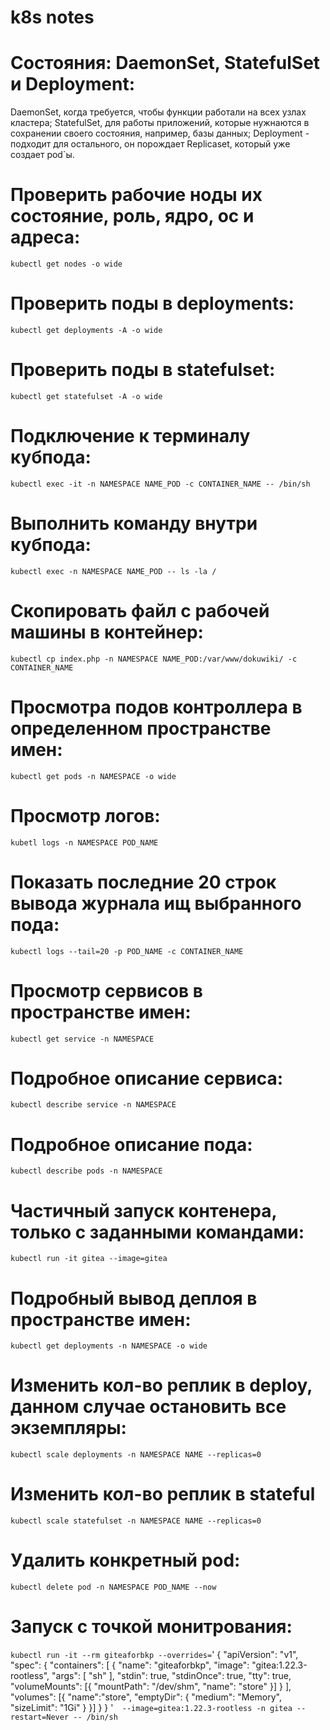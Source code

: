 # k8s notes

# Состояния: DaemonSet, StatefulSet и Deployment:
DaemonSet, когда требуется, чтобы функции работали на всех узлах кластера;
StatefulSet, для работы приложений, которые нужнаются в сохранении своего состояния, например, базы данных;
Deployment - подходит для остального, он порождает Replicaset, который уже создает pod`ы.

# Проверить рабочие ноды их состояние, роль, ядро, ос и адреса:
```kubectl get nodes -o wide```

# Проверить поды в deployments:
```kubectl get deployments -A -o wide```

# Проверить поды в statefulset:
```kubectl get statefulset -A -o wide```

# Подключение к терминалу кубпода:
```kubectl exec -it -n NAMESPACE NAME_POD -с CONTAINER_NAME -- /bin/sh```

# Выполнить команду внутри кубпода:
```kubectl exec -n NAMESPACE NAME_POD -- ls -la /```

# Скопировать файл с рабочей машины в контейнер:
```kubectl cp index.php -n NAMESPACE NAME_POD:/var/www/dokuwiki/ -c CONTAINER_NAME```

# Просмотра подов контроллера в определенном пространстве имен: 
```kubectl get pods -n NAMESPACE -o wide```

# Просмотр логов:
```kubetl logs -n NAMESPACE POD_NAME```

# Показать последние 20 строк вывода журнала ищ выбранного пода:
```kubectl logs --tail=20 -p POD_NAME -c CONTAINER_NAME```

# Просмотр сервисов в пространстве имен:
```kubectl get service -n NAMESPACE```

# Подробное описание сервиса:
```kubectl describe service -n NAMESPACE```

# Подробное описание пода:
```kubectl describe pods -n NAMESPACE```

# Частичный запуск контенера, только с заданными командами:
```kubectl run -it gitea --image=gitea```

# Подробный вывод деплоя в пространстве имен:
```kubectl get deployments -n NAMESPACE -o wide```

# Изменить кол-во реплик в deploy, данном случае остановить все экземпляры:
```kubectl scale deployments -n NAMESPACE NAME --replicas=0```

# Изменить кол-во реплик в stateful
```kubectl scale statefulset -n NAMESPACE NAME --replicas=0```

# Удалить конкретный pod:
```kubectl delete pod -n NAMESPACE POD_NAME --now```

# Запуск с точкой монитрования: 
```kubectl run -it --rm giteaforbkp --overrides=```'
{
  "apiVersion": "v1",
  "spec": {
    "containers": [
      {
        "name": "giteaforbkp",
        "image": "gitea:1.22.3-rootless",
        "args": [
          "sh"
        ],
        "stdin": true,
        "stdinOnce": true,
        "tty": true,
        "volumeMounts": [{
          "mountPath": "/dev/shm",
          "name": "store"
        }]
      }
    ],
    "volumes": [{
      "name":"store",
      "emptyDir": {
        "medium": "Memory",
        "sizeLimit": "1Gi"
      }
    }]
  }
}
'```  --image=gitea:1.22.3-rootless -n gitea --restart=Never -- /bin/sh```
